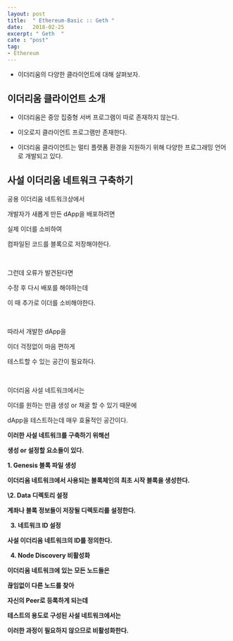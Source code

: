 ```yaml
---
layout: post
title:  " Ethereum-Basic :: Geth "
date:   2018-02-25
excerpt: " Geth  "
cate : "post"
tag:
- Ethereum
---
```


* 이더리움의 다양한 클라이언트에 대해 살펴보자.

## 이더리움 클라이언트 소개

* 이더리움은 중앙 집중형 서버 프로그램이 따로 존재하지 않는다.

* 이오로지 클라이언트 프로그램만 존재한다.

* 이더리움 클라이언트는 멀티 플랫폼 환경을 지원하기 위해 다양한 프로그래밍 언어로 개발되고 있다.


## 사설 이더리움 네트워크 구축하기

공용 이더리움 네트워크상에서 

개발자가 새롭게 만든 dApp을 배포하려면

실제 이더를 소비하여 

컴파일된 코드를 블록으로 저장해야한다.

<br>

그런데 오류가 발견된다면 

수정 후 다시 배포를 해야하는데 

이 때 추가로 이더를 소비해야한다.

<br>

따라서 개발한 dApp을 

이더 걱정없이 마음 편하게

테스트할 수 있는 공간이 필요하다.

<br>

이더리움 사설 네트워크에서는 

이더를 원하는 만큼 생성 or 채굴 할 수 있기 때문에

dApp을 테스트하는데 매우 효율적인 공간이다.

<b>

이러한 사설 네트워크를 구축하기 위해선

생성 or 설정할 요소들이 있다.

<tmp>1. Genesis 블록 파일 생성 

이더리움 네트워크에서 사용되는 블록체인의 최초 시작 블록을 생성한다.

\2. Data 디렉토리 설정

계좌나 블록 정보들이 저장될 디렉토리를 설정한다.

3. 네트워크 ID 설정

사설 이더리움 네트워크의 ID를 정의한다.

4. Node Discovery 비활성화

이더리움 네트워크에 있는 모든 노드들은

끊임없이 다른 노드를 찾아 

자신의 Peer로 등록하게 되는데

테스트의 용도로 구성된 사설 네트워크에서는

이러한 과정이 필요하지 않으므로 비활성화한다.





